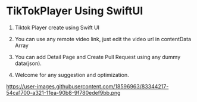 # TikTokPlayer Using SwiftUI

1. Tiktok Player create using Swift UI

2. You can use any remote video link, just edit the video url in contentData Array

3. You can add Detail Page and Create Pull Request using any dummy data(json).

4. Welcome for any suggestion and optimization.

https://user-images.githubusercontent.com/18596963/83344217-54ca1700-a321-11ea-90b8-9f780edef9bb.png
